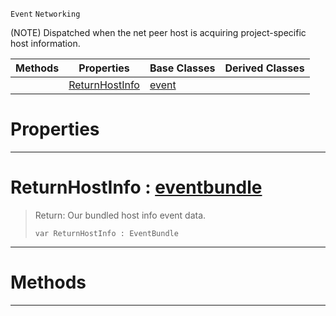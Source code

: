  `Event` `Networking`



(NOTE) Dispatched when the net peer host is acquiring project-specific host information.

|Methods|Properties|Base Classes|Derived Classes|
|---|---|---|---|
| |[ ReturnHostInfo](https://plasmaengine.github.io/PlasmaDocs/Plasma1/C++/code_reference/class_reference/acquirenethostinfo.markdown#returnhostinfo-plasma-engi)|[event](https://plasmaengine.github.io/PlasmaDocs/Plasma1/C++/code_reference/class_reference/event.markdown)| |


 #  Properties


---  
 #  ReturnHostInfo : [eventbundle](https://plasmaengine.github.io/PlasmaDocs/Plasma1/C++/code_reference/class_reference/eventbundle.markdown)

> Return: Our bundled host info event data.
> ``` lang=cpp, name=Lightning
> var ReturnHostInfo : EventBundle


---  
 #  Methods


---  
 

 